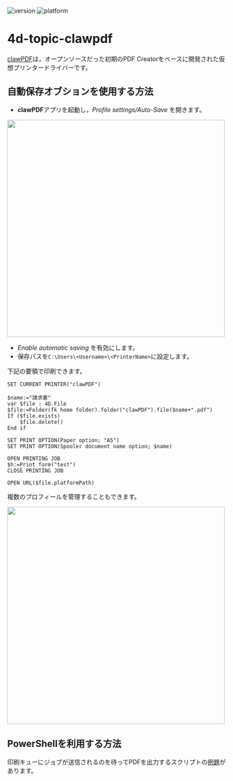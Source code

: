 ![version](https://img.shields.io/badge/version-20%2B-E23089)
![platform](https://img.shields.io/static/v1?label=platform&message=win-64&color=blue)

# 4d-topic-clawpdf

[clawPDF](https://github.com/clawsoftware/clawPDF)は，オープンソースだった初期のPDF Creatorをベースに開発された仮想プリンタードライバーです。

## 自動保存オブションを使用する方法

* **clawPDF**アプリを起動し，*Profile settings/Auto-Save* を開きます。

<img src="https://github.com/user-attachments/assets/e60673fb-7b15-4159-a77e-3ba68211e527" width=500 height=auto />

* *Enable automatic saving* を有効にします。
* 保存パスを`C:\Users\<Username>\<PrinterName>`に設定します。

下記の要領で印刷できます。

```4d
SET CURRENT PRINTER("clawPDF")

$name:="請求書"
var $file : 4D.File
$file:=Folder(fk home folder).folder("clawPDF").file($name+".pdf")
If ($file.exists)
	$file.delete()
End if 

SET PRINT OPTION(Paper option; "A5")
SET PRINT OPTION(Spooler document name option; $name)

OPEN PRINTING JOB
$h:=Print form("test")
CLOSE PRINTING JOB

OPEN URL($file.platformPath)
```

複数のプロフィールを管理することもできます。

<img src="https://github.com/user-attachments/assets/c968b36e-50e0-4f42-9180-6c192d57db87" width=500 height=auto />

## PowerShellを利用する方法

印刷キューにジョブが送信されるのを待ってPDFを出力するスクリプトの[例題](https://github.com/clawsoftware/clawPDF/blob/master/docs/com_examples/Powershell/CreatePDFwithPassword.ps1)があります。
